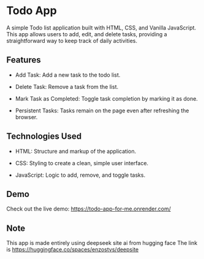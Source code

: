 # Todo App
A simple Todo list application built with HTML, CSS, and Vanilla JavaScript. This app allows users to add, edit, and delete tasks, providing a straightforward way to keep track of daily activities.

## Features
- Add Task: Add a new task to the todo list.

- Delete Task: Remove a task from the list.

- Mark Task as Completed: Toggle task completion by marking it as done.

- Persistent Tasks: Tasks remain on the page even after refreshing the browser.

## Technologies Used
- HTML: Structure and markup of the application.

- CSS: Styling to create a clean, simple user interface.

- JavaScript: Logic to add, remove, and toggle tasks.

## Demo
Check out the live demo: https://todo-app-for-me.onrender.com/

## Note 
This app is made entirely using deepseek site ai from hugging face
The link is https://huggingface.co/spaces/enzostvs/deepsite

